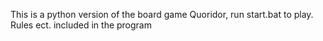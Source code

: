 This is a python version of the board game Quoridor, run start.bat to play.
Rules ect. included in the program
